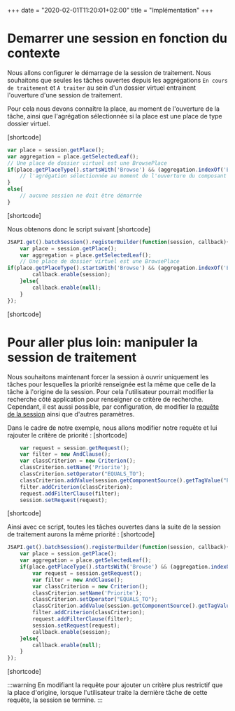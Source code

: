 +++
 date = "2020-02-01T11:20:01+02:00"
title = "Implémentation"
+++

# Demarrer une session en fonction du contexte

Nous allons configurer le démarrage de la session de traitement. Nous souhaitons que seules les tâches ouvertes depuis les aggrégations `En cours de traitement`  et `A traiter` au sein d'un dossier virtuel entrainent l'ouverture d'une session de traitement. 

Pour cela nous devons connaître la place, au moment de l'ouverture de la tâche, ainsi que l'agrégation sélectionnée si la place est une place de type dossier virtuel.

[shortcode]
```javascript
var place = session.getPlace();
var aggregation = place.getSelectedLeaf();
// Une place de dossier virtuel est une BrowsePlace
if(place.getPlaceType().startsWith('Browse') && (aggregation.indexOf('ENCOURS') != -1 || aggregation.indexOf('ATRAITER') != -1 )){
    // l'agrégation sélectionnée au moment de l'ouverture du composant est `En cours de traitement` ou `A traiter` 
}
else{
    // aucune session ne doit être démarrée 
}
```
[shortcode]

Nous obtenons donc le script suivant 
[shortcode]
```javascript
JSAPI.get().batchSession().registerBuilder(function(session, callback){
  	var place = session.getPlace();
    var aggregation = place.getSelectedLeaf();
	// Une place de dossier virtuel est une BrowsePlace
if(place.getPlaceType().startsWith('Browse') && (aggregation.indexOf('ENCOURS') != -1 || aggregation.indexOf('ATRAITER') != -1 )){
		callback.enable(session);
	}else{
		callback.enable(null);
	}
});
```
[shortcode]

# Pour aller plus loin: manipuler la session de traitement

Nous souhaitons maintenant forcer la session à ouvrir uniquement les tâches pour lesquelles la priorité renseignée est la même que celle de la tâche à l'origine de la session. 
Pour cela l'utilisateur pourrait modifier la recherche côté application pour renseigner ce critère de recherche. 
Cependant, il est aussi possible, par configuration, de modifier la [requête de la session](broken-link.md)
 ainsi que d'autres paramètres.

Dans le cadre de notre exemple, nous allons modifier notre requête et lui rajouter le critère de priorité : 
[shortcode]
```javascript
    var request = session.getRequest();
  	var filter = new AndClause();
  	var classCriterion = new Criterion();
  	classCriterion.setName('Priorite');
  	classCriterion.setOperator("EQUALS_TO");
  	classCriterion.addValue(session.getComponentSource().getTagValue("Priorite"));
  	filter.addCriterion(classCriterion);
  	request.addFilterClause(filter);
  	session.setRequest(request);
```
[shortcode]

Ainsi avec ce script, toutes les tâches ouvertes dans la suite de la session de traitement aurons la même priorité : 
[shortcode]
```javascript
JSAPI.get().batchSession().registerBuilder(function(session, callback){
  	var place = session.getPlace();
    var aggregation = place.getSelectedLeaf();
	if(place.getPlaceType().startsWith('Browse') && (aggregation.indexOf('ENCOURS') != -1 || aggregation.indexOf('ATRAITER') != -1 )){
        var request = session.getRequest();
  	    var filter = new AndClause();
  	    var classCriterion = new Criterion();
  	    classCriterion.setName('Priorite');
  	    classCriterion.setOperator("EQUALS_TO");
  	    classCriterion.addValue(session.getComponentSource().getTagValue("Priorite"));
  	    filter.addCriterion(classCriterion);
  	    request.addFilterClause(filter);
  	    session.setRequest(request);
		callback.enable(session);
	}else{
		callback.enable(null);
	}
});
```
[shortcode]

:::warning
En modifiant la requête pour ajouter un critère plus restrictif que la place d'origine, lorsque l'utilisateur traite la dernière tâche de cette requête, la session se termine.
:::